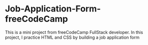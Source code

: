 # Job-Application-Form-freeCodeCamp
This is a mini project from freeCodeCamp FullStack developer. In this project, I practice HTML and CSS by building a job application form
